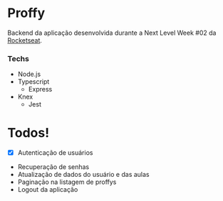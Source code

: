 # Proffy

Backend da aplicação desenvolvida durante a Next Level Week #02 da [Rocketseat](https://rocketseat.com.br/).

### Techs
  - Node.js
  - Typescript
	- Express
  - Knex
	- Jest

# Todos!
  - [x] Autenticação de usuários
  - Recuperação de senhas
  - Atualização de dados do usuário e das aulas
  - Paginação na listagem de proffys
  - Logout da aplicação